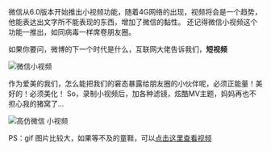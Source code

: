 微信从6.0版本开始推出小视频功能，随着4G网络的出现，视频将会是一个趋势，他能表达出文字所不能表现的东西，增加了微信的黏性。
还记得微信小视频这个功能一推出，如同病毒一样席卷朋友圈。

如果你要问，微博的下一个时代是什么，互联网大佬告诉我们，**短视频**

![微信小视频](http://img.blog.csdn.net/20150703110355740)

作为爱美的我们，怎么能把我们的窘态暴露给朋友圈的小伙伴呢，必须正能量！美好的！必须美化！
So，录制小视频后，加各种滤镜，炫酷MV主题，妈妈再也不担心我的猪窝了...

    
 ![高仿微信 小视频](http://ww4.sinaimg.cn/bmiddle/6705567egw1eu17cdrxv1g20b30hhnpk.gif) 

PS：gif 图片比较大，如果等不及的童鞋，可以[点击这里查看视频](http://video.weibo.com/show?fid=1034:b50abae7fe8bd291c5fac40d75a1028a)

